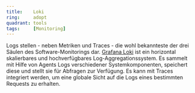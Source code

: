 ```yaml
---
title:    Loki
ring:     adopt  
quadrant: tools
tags:     [Monitoring]
---
```


Logs stellen - neben Metriken und Traces - die wohl bekannteste der drei Säulen des Software-Monitorings dar. [Grafana Loki][loki] ist ein horizontal skalierbares und hochverfügbares Log-Aggregationssystem. Es sammelt mit Hilfe von Agents Logs verschiedener Systemkomponenten, speichert diese und stellt sie für Abfragen zur Verfügung. Es kann mit Traces integriert werden, um eine globale Sicht auf die Logs eines bestimmten Requests zu erhalten.

[loki]: https://grafana.com/oss/loki/
